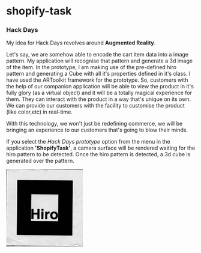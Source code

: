 # shopify-task


### Hack Days

My idea for Hack Days revolves around **Augmented Reality**. 

Let's say, we are somehow able to encode the cart item data into a image pattern. My application will recognise that pattern and generate a 3d image of the item. In the prototype, I am making use of the pre-defined hiro pattern and generating a Cube with all it's properties defined in it's class. I have used the ARToolkit framework for the prototype. So, customers with the help of our companion application will be able to view the product in it's fully glory (as a virtual object) and it will be a totally magical experience for them. They can interact with the product in a way that's unique on its own. We can provide our customers with the facility to customise the product (like color,etc) in real-time. 

With this technology, we won't just be redefining commerce, we will be bringing an experience to our customers that's going to blow their minds.

If you select the *Hack Days prototype* option from the menu in the application **'ShopifyTask'**, a camera surface will be rendered waiting for the hiro pattern to be detected. Once the hiro pattern is detected, a 3d cube is generated over the pattern.

![Hiro Pattern](https://github.com/devesh-shetty/shopify-task/blob/master/hiro_pattern.jpg?raw=true "Hiro Pattern")